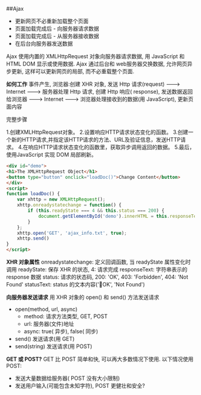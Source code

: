 ##Ajax

* 更新网页不必重新加载整个页面
* 页面加载完成后 - 向服务器请求数据
* 页面加载完成后 - 从服务器接收数据
* 在后台向服务器发送数据

Ajax 使用内置的 XMLHttpRequest 对象向服务器请求数据, 用 JavaScript 和 HTML DOM 显示或使用数据. Ajax 通过后台和 web服务器交换数据, 允许网页异步更新, 这样可以更新网页的局部, 而不必重载整个页面.


**如何工作**
事件产生, 浏览器:创建 XHR 对象, 发送 Http 请求(request) ---> Internet ---> 服务器处理 Http 请求, 创建 Http 响应( response), 发送数据返回给浏览器 ---> Internet ---> 浏览器处理接收到的数据(用 JavaScript), 更新页面内容


完整步骤

1.创建XMLHttpRequest对象。
2.设置响应HTTP请求状态变化的函数。
3.创建一个新的HTTP请求,并指定该HTTP请求的方法、URL及验证信息，发送HTTP请求。
4.在响应HTTP请求状态变化的函数里，获取异步调用返回的数据。
5.最后，使用JavaScript 实现 DOM 局部刷新。

```html
<div id="demo">
<h1>The XMLHttpRequest Object</h1>
<button type="button" onclick="loadDoc()">Change Content</button>
</div>
<script>
function loadDoc() {
	var xhttp = new XMLHttpRequest();
	xhttp.onreadystatechange = function() {
		if (this.readyState === 4 && this.status === 200) {
			document.getElementById('demo').innerHTML = this.responseText;
		}
	};
	xhttp.open('GET', 'ajax_info.txt', true);
	xhttp.send()
}
</script>
```

**XHR 对象属性**
onreadystatechange: 定义回调函数, 当 readyState 属性变化时调用
readyState: 保存 XHR 的状态, 4: 请求完成
responseText: 字符串表示的 response 数据
status: 请求的状态码, 200: 'OK', 403: 'Forbidden', 404: 'Not Found'
statusText: status 的文本内容('OK', 'Not Found')


**向服务器发送请求**
用 XHR 对象的 open() 和 send() 方法发送请求
* open(method, url, async)
  - method: 请求方法类型, GET, POST
  - url: 服务器(文件)地址
  - async: true( 异步), false( 同步)
* send()
 发送请求(用 GET)
* send(string)
 发送请求(用 POST)

**GET 或 POST?**
GET 比 POST 简单和快, 可以再大多数情况下使用.
以下情况使用 POST:
- 发送大量数据给服务器( POST 没有大小限制)
- 发送用户输入(可能包含未知字符), POST 更健壮和安全?






















